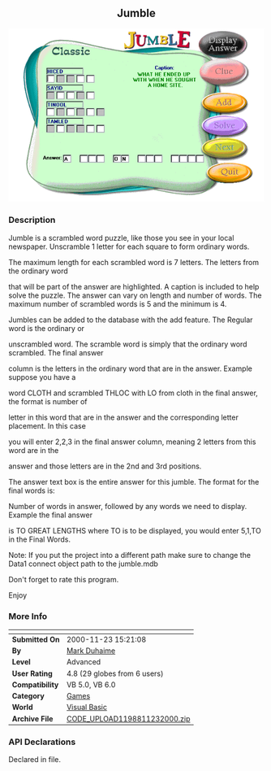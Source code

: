 ﻿<div align="center">

## Jumble

<img src="PIC20001123162540623.gif">
</div>

### Description

Jumble is a scrambled word puzzle, like those you see in your local newspaper. Unscramble 1 letter for each square to form ordinary words.

The maximum length for each scrambled word is 7 letters. The letters from the ordinary word

that will be part of the answer are highlighted. A caption is included to help solve the puzzle. The answer can vary on length and number of words. The maximum number of scrambled words is 5 and the minimum is 4.

Jumbles can be added to the database with the add feature. The Regular word is the ordinary or

unscrambled word. The scramble word is simply that the ordinary word scrambled. The final answer

column is the letters in the ordinary word that are in the answer. Example suppose you have a

word CLOTH and scrambled THLOC with LO from cloth in the final answer, the format is number of

letter in this word that are in the answer and the corresponding letter placement. In this case

you will enter 2,2,3 in the final answer column, meaning 2 letters from this word are in the

answer and those letters are in the 2nd and 3rd positions.

The answer text box is the entire answer for this jumble. The format for the final words is:

Number of words in answer, followed by any words we need to display. Example the final answer

is TO GREAT LENGTHS where TO is to be displayed, you would enter 5,1,TO in the Final Words.

Note: If you put the project into a different path make sure to change the Data1 connect object path to the jumble.mdb

Don't forget to rate this program.

Enjoy
 
### More Info
 


<span>             |<span>
---                |---
**Submitted On**   |2000-11-23 15:21:08
**By**             |[Mark Duhaime](https://github.com/Planet-Source-Code/PSCIndex/blob/master/ByAuthor/mark-duhaime.md)
**Level**          |Advanced
**User Rating**    |4.8 (29 globes from 6 users)
**Compatibility**  |VB 5\.0, VB 6\.0
**Category**       |[Games](https://github.com/Planet-Source-Code/PSCIndex/blob/master/ByCategory/games__1-38.md)
**World**          |[Visual Basic](https://github.com/Planet-Source-Code/PSCIndex/blob/master/ByWorld/visual-basic.md)
**Archive File**   |[CODE\_UPLOAD1198811232000\.zip](https://github.com/Planet-Source-Code/mark-duhaime-jumble__1-13059/archive/master.zip)

### API Declarations

Declared in file.





